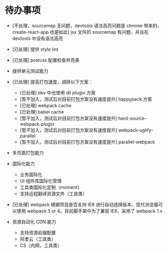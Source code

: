 # 待办事项

* <span class="gray">[不处理，sourcemap 无问题，devtools 语法高亮问题是 chrome 带来的，create-react-app 也是如此] jsx 文件的 sourcemap 有问题，并且在 devtools 中没有语法高亮</span>
* <span class="green">[已处理] 提供 style lint</span>
* <span class="green">[已处理] postcss 配置检查并完善</span>
* 提供单元测试能力

* <span class="green">[已处理] 提高打包速度，调研以下方案：</span>

  * <span class="green">[已处理] dev 中也使用 dll plugin 方案</span>
  * <span class="gray">[暂不加入，测试后对目前打包方案没有速度提升] happypack 方案</span>
  * <span class="green">[已处理] webpack cache</span>
  * <span class="green">[已处理] babel cache</span>
  * <span class="gray">[暂不加入，测试后对目前打包方案没有速度提升] hard-source-webpack-plugin</span>
  * <span class="gray">[暂不加入，测试后对目前打包方案没有速度提升] webpack-uglify-parallel</span>
  * <span class="gray">[暂不加入，测试后对目前打包方案没有速度提升] parallel-webpack</span>

* 多页面打包能力

* 国际化能力
  * 业务国际化
  * UI 组件库国际化管理
  * 工具类国际化定制（moment）
  * 支持远程翻译资源文件（工具类）
* <span class="green">[已处理] webpack 根据项目是否支持 IE8 进行自动选择版本，现代浏览器可以使用 webpack 3 or 4。目前脚手架中为了兼容 IE8，采用了 webpack 1.x</span>
* 资源自动化 CDN 能力
  * 支持资源前缀配置
  * 阿里云（工具类）
  * CS（内网，工具类）
